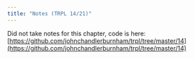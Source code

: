 ```yaml
---
title: "Notes (TRPL 14/21)"
---
```


Did not take notes for this chapter, code is here:
[https://github.com/johnchandlerburnham/trpl/tree/master/14](https://github.com/johnchandlerburnham/trpl/tree/master/14)
